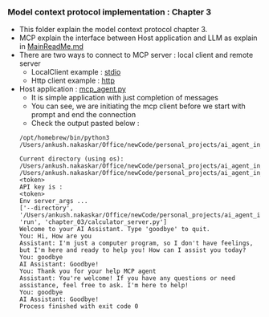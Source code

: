 ### Model context protocol implementation : Chapter 3
* This folder explain the model context protocol chapter 3. 
* MCP explain the interface between Host application and LLM as explain in [MainReadMe.md](/Users/ankush.nakaskar/Office/newCode/personal_projects/ai_agent_in_mcp_server/ReadMe.md)
* There are two ways to connect to MCP server : local client and remote server
  * LocalClient example : [stdio](stdio)
  * Http client example : [http](http)
* Host application : [mcp_agent.py](mcp_agent.py) 
  * It is simple application with just completion of messages
  * You can see, we are initiating the mcp client before we start with prompt and end the connection
  * Check the output pasted below :
  ```
  /opt/homebrew/bin/python3 /Users/ankush.nakaskar/Office/newCode/personal_projects/ai_agent_in_mcp_server/chapter_03/mcp_agent.py
  
  Current directory (using os): /Users/ankush.nakaskar/Office/newCode/personal_projects/ai_agent_in_mcp_server
  /Users/ankush.nakaskar/Office/newCode/personal_projects/ai_agent_in_mcp_server/api_key.txt
  <token>
  API key is : 
  <token>
  Env server_args ...
  ['--directory', '/Users/ankush.nakaskar/Office/newCode/personal_projects/ai_agent_in_mcp_server', 'run', 'chapter_03/calculator_server.py']
  Welcome to your AI Assistant. Type 'goodbye' to quit.
  You: Hi, How are you
  Assistant: I'm just a computer program, so I don't have feelings, but I'm here and ready to help you! How can I assist you today?
  You: goodbye
  AI Assistant: Goodbye!
  You: Thank you for your help MCP agent
  Assistant: You're welcome! If you have any questions or need assistance, feel free to ask. I'm here to help!
  You: goodbye
  AI Assistant: Goodbye!
  Process finished with exit code 0
  ```